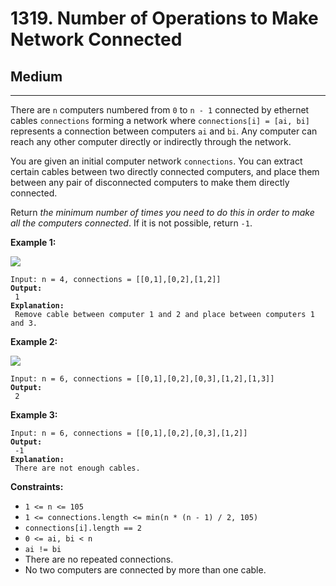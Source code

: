 # 1319. Number of Operations to Make Network Connected

## Medium

***

There are `n` computers numbered from `0` to `n - 1` connected by ethernet cables `connections` forming a network where `connections[i] = [ai, bi]` represents a connection between computers `ai` and `bi`. Any computer can reach any other computer directly or indirectly through the network.

You are given an initial computer network `connections`. You can extract certain cables between two directly connected computers, and place them between any pair of disconnected computers to make them directly connected.

Return _the minimum number of times you need to do this in order to make all the computers connected_. If it is not possible, return `-1`.

&#x20;

**Example 1:**

![](https://assets.leetcode.com/uploads/2020/01/02/sample\_1\_1677.png)

<pre><code>Input: n = 4, connections = [[0,1],[0,2],[1,2]]
<strong>Output:
</strong> 1
<strong>Explanation:
</strong> Remove cable between computer 1 and 2 and place between computers 1 and 3.</code></pre>

**Example 2:**

![](https://assets.leetcode.com/uploads/2020/01/02/sample\_2\_1677.png)

<pre><code>Input: n = 6, connections = [[0,1],[0,2],[0,3],[1,2],[1,3]]
<strong>Output:
</strong> 2</code></pre>

**Example 3:**

<pre><code>Input: n = 6, connections = [[0,1],[0,2],[0,3],[1,2]]
<strong>Output:
</strong> -1
<strong>Explanation:
</strong> There are not enough cables.</code></pre>

&#x20;

**Constraints:**

* `1 <= n <= 105`
* `1 <= connections.length <= min(n * (n - 1) / 2, 105)`
* `connections[i].length == 2`
* `0 <= ai, bi < n`
* `ai != bi`
* There are no repeated connections.
* No two computers are connected by more than one cable.
